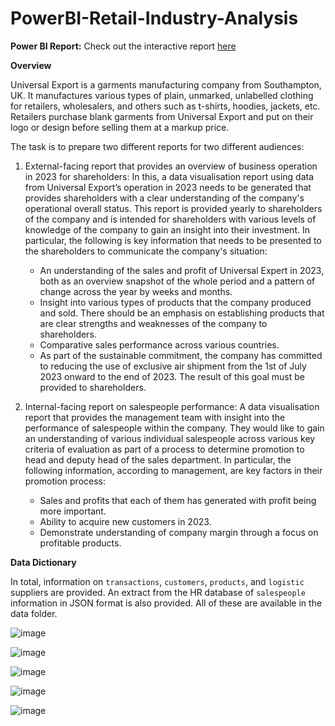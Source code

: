 # PowerBI-Retail-Industry-Analysis

**Power BI Report:** Check out the interactive report [here](https://app.powerbi.com/view?r=eyJrIjoiYjZkNDkwZmMtNjU5Mi00MGIyLWIzMTctNTNjY2NlZjY1ZGFjIiwidCI6IjA5YWJlYzJmLWM4NmItNDU1OC1hM2I1LTEyNWQ2NTU5NjViMSJ9)

**Overview**

Universal Export is a garments manufacturing company from Southampton, UK. It manufactures various types of plain, unmarked, unlabelled clothing for retailers, wholesalers, and others such as t-shirts, hoodies, jackets, etc. Retailers purchase blank garments from Universal Export and put on their logo or design before selling them at a markup price. 

The task is to prepare two different reports for two different audiences:
1) External-facing report that provides an overview of business operation in 2023 for shareholders: In this, a data visualisation report using data from Universal Export’s operation in 2023 needs to be generated that provides shareholders with a clear understanding of the company's operational overall status. This report is provided yearly to shareholders of the company and is intended for shareholders with various levels of knowledge of the company to gain an insight into their investment. 
In particular, the following is key information that needs to be presented to the shareholders to communicate the company's situation:
   - An understanding of the sales and profit of Universal Expert in 2023, both as an overview snapshot of the whole period and a pattern of change across the year by weeks and months.
   - Insight into various types of products that the company produced and sold. There should be an emphasis on establishing products that are clear strengths and weaknesses of the company to shareholders.
   - Comparative sales performance across various countries. 
   - As part of the sustainable commitment, the company has committed to reducing the use of exclusive air shipment from the 1st of July 2023 onward to the end of 2023. The result of this goal must be provided to shareholders.

2) Internal-facing report on salespeople performance: A data visualisation report that provides the management team with insight into the performance of salespeople within the company. They would like to gain an understanding of various individual salespeople across various key criteria of evaluation as part of a process to determine promotion to head and deputy head of the sales department. In particular, the following information, according to management, are key factors in their promotion process:
   - Sales and profits that each of them has generated with profit being more important.
   - Ability to acquire new customers in 2023.
   - Demonstrate understanding of company margin through a focus on profitable products.

**Data Dictionary**

In total, information on `transactions`, `customers`, `products`, and `logistic` suppliers are provided. An extract from the HR database of `salespeople` information in JSON format is also provided. All of these are available in the data folder.

![image](https://github.com/user-attachments/assets/4fd3b014-00c1-4efd-8d43-652f0b85147b)

![image](https://github.com/user-attachments/assets/42701b89-497a-4ff7-96fc-f793b25bc16c)

![image](https://github.com/user-attachments/assets/eee72caf-ad6a-4d62-8328-6210e1b3faf6)

![image](https://github.com/user-attachments/assets/870d9688-3746-4a75-8465-ecbab79fb89b)

![image](https://github.com/user-attachments/assets/53988fce-d6a3-4a69-91d3-cca3925cb7ef)

